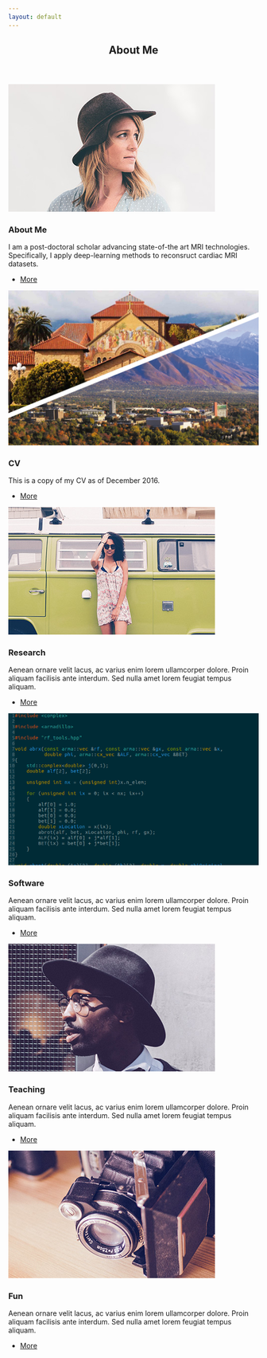 ```yaml
---
layout: default
---
```


<!-- <\!-- Section -\-> -->
<!-- <section> -->
<!-- 	<header class="major"> -->
<!-- 		<h2>Erat lacinia</h2> -->
<!-- 	</header> -->
<!-- 	<div class="features"> -->
<!-- 		<article> -->
<!-- 			<span class="icon fa-diamond"></span> -->
<!-- 			<div class="content"> -->
<!-- 				<h3>Portitor ullamcorper</h3> -->
<!-- 				<p>Aenean ornare velit lacus, ac varius enim lorem ullamcorper dolore. Proin aliquam facilisis ante interdum. Sed nulla amet lorem feugiat tempus aliquam.</p> -->
<!-- 			</div> -->
<!-- 		</article> -->
<!-- 		<article> -->
<!-- 			<span class="icon fa-paper-plane"></span> -->
<!-- 			<div class="content"> -->
<!-- 				<h3>Sapien veroeros</h3> -->
<!-- 				<p>Aenean ornare velit lacus, ac varius enim lorem ullamcorper dolore. Proin aliquam facilisis ante interdum. Sed nulla amet lorem feugiat tempus aliquam.</p> -->
<!-- 			</div> -->
<!-- 		</article> -->
<!-- 		<article> -->
<!-- 			<span class="icon fa-rocket"></span> -->
<!-- 			<div class="content"> -->
<!-- 				<h3>Quam lorem ipsum</h3> -->
<!-- 				<p>Aenean ornare velit lacus, ac varius enim lorem ullamcorper dolore. Proin aliquam facilisis ante interdum. Sed nulla amet lorem feugiat tempus aliquam.</p> -->
<!-- 			</div> -->
<!-- 		</article> -->
<!-- 		<article> -->
<!-- 			<span class="icon fa-signal"></span> -->
<!-- 			<div class="content"> -->
<!-- 				<h3>Sed magna finibus</h3> -->
<!-- 				<p>Aenean ornare velit lacus, ac varius enim lorem ullamcorper dolore. Proin aliquam facilisis ante interdum. Sed nulla amet lorem feugiat tempus aliquam.</p> -->
<!-- 			</div> -->
<!-- 		</article> -->
<!-- 	</div> -->
<!-- </section> -->

<!-- Section -->
<section>
	<header class="major">
		<h2>About Me</h2>
	</header>
	<div class="posts">
		<article>
			<a href="{{ 'about_me.html' | absolute_url }}" class="image"><img src="assets/images/pic01.jpg" alt="" /></a>
			<h3>About Me</h3>
			<p>I am a post-doctoral scholar advancing state-of-the art MRI technologies.  Specifically, I apply deep-learning methods to reconsruct cardiac MRI datasets.</p>
			<ul class="actions">
				<li><a href="{{ 'about_me.html' | absolute_url }}" class="button">More</a></li>
			</ul>
		</article>
		<article>
			<a href="{{ 'cv.html' | absolute_url }}" class="image"><img src="assets/images/campuses.png" alt="" /></a>
			<h3>CV</h3>
			<p>This is a copy of my CV as of December 2016.  </p>
			<ul class="actions">
				<li><a href="{{ 'cv.html' | absolute_url }}" class="button">More</a></li>
			</ul>
		</article>
		<article>
			<a href="#" class="image"><img src="assets/images/pic03.jpg" alt="" /></a>
			<h3>Research</h3>
			<p>Aenean ornare velit lacus, ac varius enim lorem ullamcorper dolore. Proin aliquam facilisis ante interdum. Sed nulla amet lorem feugiat tempus aliquam.</p>
			<ul class="actions">
				<li><a href="#" class="button">More</a></li>
			</ul>
		</article>
		<article>
			<a href="{{ 'software.html' | absolute_url }}" class="image"><img src="assets/images/code_crop.png" alt="" /></a>
			<h3>Software</h3>
			<p>Aenean ornare velit lacus, ac varius enim lorem ullamcorper dolore. Proin aliquam facilisis ante interdum. Sed nulla amet lorem feugiat tempus aliquam.</p>
			<ul class="actions">
				<li><a href="{{ 'software.html' | absolute_url }}" class="button">More</a></li>
			</ul>
		</article>
		<article>
			<a href="#" class="image"><img src="assets/images/pic05.jpg" alt="" /></a>
			<h3>Teaching</h3>
			<p>Aenean ornare velit lacus, ac varius enim lorem ullamcorper dolore. Proin aliquam facilisis ante interdum. Sed nulla amet lorem feugiat tempus aliquam.</p>
			<ul class="actions">
				<li><a href="#" class="button">More</a></li>
			</ul>
		</article>
		<article>
			<a href="#" class="image"><img src="assets/images/pic06.jpg" alt="" /></a>
			<h3>Fun</h3>
			<p>Aenean ornare velit lacus, ac varius enim lorem ullamcorper dolore. Proin aliquam facilisis ante interdum. Sed nulla amet lorem feugiat tempus aliquam.</p>
			<ul class="actions">
				<li><a href="#" class="button">More</a></li>
			</ul>
		</article>
	</div>
</section>
